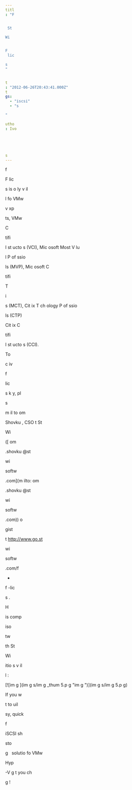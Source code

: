 ```yaml
---
titl
: "F


 St

Wi

 
F
 lic

s
"


t
: "2012-06-26T20:43:41.000Z"
t
gs: 
  - "iscsi"
  - "s

"

utho
: Ivo 





s
---
```



 f


 
F
 lic

s
 is o
ly 
v
il

l
 fo
 VMw


 v
xp

ts, VMw


 C

tifi

 I
st
ucto
s (VCI), Mic
osoft Most V
lu

l
 P
of
ssio

ls (MVP), Mic
osoft C

tifi

 T

i


s (MCT), Cit
ix T
ch
ology P
of
ssio

ls (CTP) 


 Cit
ix C

tifi

 I
st
ucto
s (CCI).

To 

c
iv
 
 f


 lic

s
 k
y, pl

s
 
m
il to 
om

 Shovku
, CSO 
t St

Wi

 ([
om

.shovku
@st

wi

softw


.com](m
ilto:
om

.shovku
@st

wi

softw


.com)) o
 

gist

 
t http://www.go.st

wi

softw


.com/f


-
f
-lic

s
.

H


 is 
 comp

iso
 

tw


 th
 St

Wi

 

itio
s 
v
il

l
:

[![im
g
](im
g
s/im
g
_thum
5.p
g "im
g
")](im
g
s/im
g
5.p
g)

If you w

t to 
uil
 

 

sy, quick 


 f


 iSCSI sh



 sto

g
  solutio
 fo
 VMw


 


 Hyp

-V g
t you
 ch

g
!






